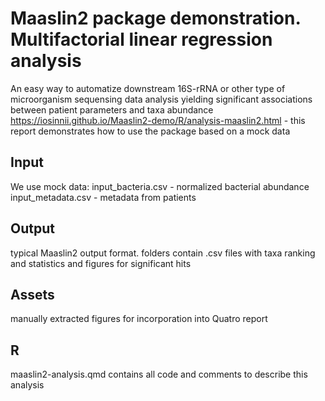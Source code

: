 # Maaslin2 package demonstration. Multifactorial linear regression analysis
An easy way to automatize downstream 16S-rRNA or other type of microorganism sequensing data analysis yielding significant associations between patient parameters and taxa abundance
https://iosinnii.github.io/Maaslin2-demo/R/analysis-maaslin2.html - this report demonstrates how to use the package based on a mock data 
## Input
We use mock data: input_bacteria.csv - normalized bacterial abundance 
input_metadata.csv - metadata from patients
## Output
typical Maaslin2 output format. folders contain .csv files with taxa ranking and statistics and figures for significant hits
## Assets
manually extracted figures for incorporation into Quatro report
## R
maaslin2-analysis.qmd contains all code and comments to describe this analysis
